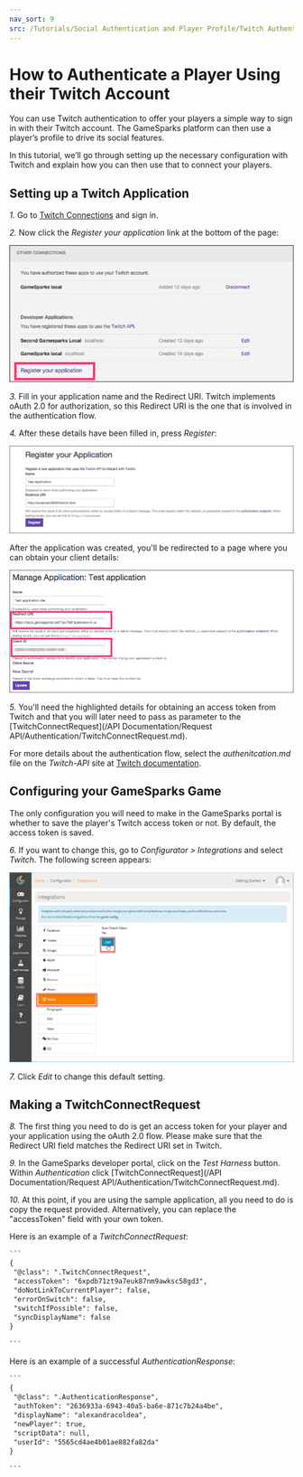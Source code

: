 ```yaml
---
nav_sort: 9
src: /Tutorials/Social Authentication and Player Profile/Twitch Authentication.md
---
```


# How to Authenticate a Player Using their Twitch Account

You can use Twitch authentication to offer your players a simple way to sign in with their Twitch account. The GameSparks platform can then use a player’s profile to drive its social features.

In this tutorial, we’ll go through setting up the necessary configuration with Twitch and explain how you can then use that to connect your players.

## Setting up a Twitch Application

*1.* Go to [Twitch Connections](http://www.twitch.tv/settings/connections) and sign in.

*2.* Now click the *Register your application* link at the bottom of the page:

![](img/AuthTwitch/1.png)

*3.* Fill in your application name and the Redirect URI. Twitch implements oAuth 2.0 for authorization, so this Redirect URI is the one that is involved in the authentication flow.

*4.* After these details have been filled in, press *Register*:

![](img/AuthTwitch/2.png)

After the application was created, you'll be redirected to a page where you can obtain your client details:

![](img/AuthTwitch/3.png)

*5.* You'll need the highlighted details for obtaining an access token from Twitch and that you will later need to pass as parameter to the [TwitchConnectRequest](/API Documentation/Request API/Authentication/TwitchConnectRequest.md).

For more details about the authentication flow, select the *authenitcation.md* file on the *Twitch-API* site at [Twitch documentation](https://github.com/justintv/Twitch-API).

## Configuring your GameSparks Game

The only configuration you will need to make in the GameSparks portal is whether to save the player's Twitch access token or not. By default, the access token is saved.

*6.* If you want to change this, go to *Configurator > Integrations* and select *Twitch*. The following screen appears:

 ![](img/AuthTwitch/5.png)

*7.* Click *Edit* to change this default setting.

## Making a TwitchConnectRequest

*8.* The first thing you need to do is get an access token for your player and your application using the oAuth 2.0 flow. Please make sure that the Redirect URI field matches the Redirect URI set in Twitch.

*9.* In the GameSparks developer portal, click on the *Test Harness* button. Within *Authentication* click [TwitchConnectRequest](/API Documentation/Request API/Authentication/TwitchConnectRequest.md).

*10.* At this point, if you are using the sample application, all you need to do is copy the request provided. Alternatively, you can replace the "accessToken" field with your own token.

Here is an example of a *TwitchConnectRequest*:

    ```
    {
     "@class": ".TwitchConnectRequest",
     "accessToken": "6xpdb71zt9a7euk87nm9awksc58gd3",
     "doNotLinkToCurrentPlayer": false,
     "errorOnSwitch": false,
     "switchIfPossible": false,
     "syncDisplayName": false
    }

    ```

Here is an example of a successful *AuthenticationResponse*:

    ```
    {
     "@class": ".AuthenticationResponse",
     "authToken": "2636933a-6943-40a5-ba6e-871c7b24a4be",
     "displayName": "alexandracoldea",
     "newPlayer": true,
     "scriptData": null,
     "userId": "5565cd4ae4b01ae882fa82da"
    }

    ```
